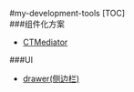 #my-development-tools
[TOC]  
###组件化方案
- [CTMediator](https://github.com/casatwy/CTMediator)

###UI
- [drawer(侧边栏)](https://github.com/mutualmobile/MMDrawerController)

	
